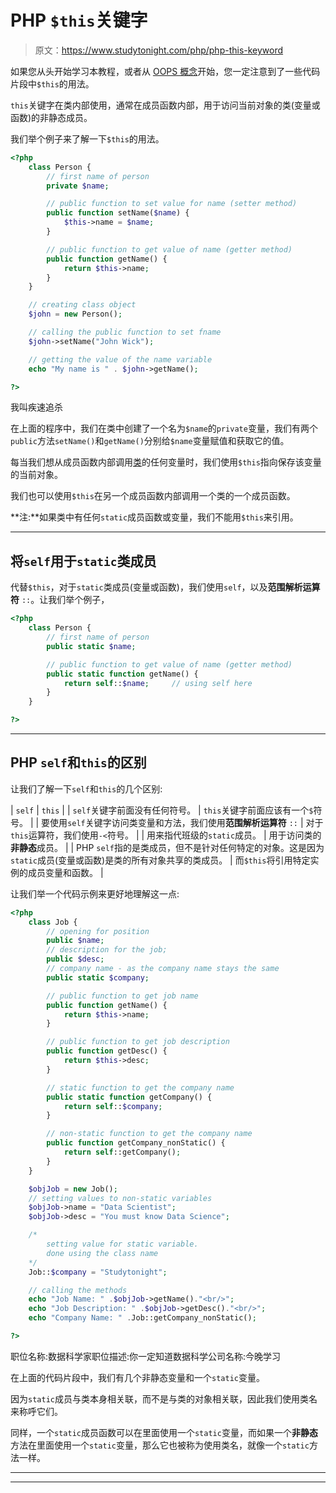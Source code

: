 # PHP `$this`关键字

> 原文：<https://www.studytonight.com/php/php-this-keyword>

如果您从头开始学习本教程，或者从 [OOPS 概念](php-object-oriented-programming)开始，您一定注意到了一些代码片段中`$this`的用法。

`this`关键字在类内部使用，通常在成员函数内部，用于访问当前对象的类(变量或函数)的非静态成员。

我们举个例子来了解一下`$this`的用法。

```php
<?php
    class Person {
        // first name of person
        private $name;

        // public function to set value for name (setter method)
        public function setName($name) {
            $this->name = $name;
        }

        // public function to get value of name (getter method)
        public function getName() {
            return $this->name;
        }
    }

    // creating class object
    $john = new Person();

    // calling the public function to set fname
    $john->setName("John Wick");

    // getting the value of the name variable
    echo "My name is " . $john->getName();

?>
```

我叫疾速追杀

在上面的程序中，我们在类中创建了一个名为`$name`的`private`变量，我们有两个`public`方法`setName()`和`getName()`分别给`$name`变量赋值和获取它的值。

每当我们想从成员函数内部调用[类](php-class)的任何变量时，我们使用`$this`指向保存该变量的当前对象。

我们也可以使用`$this`在另一个成员函数内部调用一个类的一个成员函数。

**注:**如果类中有任何`static`成员函数或变量，我们不能用`$this`来引用。

* * *

## 将`self`用于`static`类成员

代替`$this`，对于`static`类成员(变量或函数)，我们使用`self`，以及**范围解析运算符** `::`。让我们举个例子，

```php
<?php
    class Person {
        // first name of person
        public static $name;

        // public function to get value of name (getter method)
        public static function getName() {
            return self::$name;     // using self here
        }
    }

?>
```

* * *

## PHP `self`和`this`的区别

让我们了解一下`self`和`this`的几个区别:

| `self` | `this` |
| `self`关键字前面没有任何符号。 | `this`关键字前面应该有一个`$`符号。 |
| 要使用`self`关键字访问类变量和方法，我们使用**范围解析运算符** `::` | 对于`this`运算符，我们使用`-<`符号。 |
| 用来指代班级的`static`成员。 | 用于访问类的**非静态**成员。 |
| PHP `self`指的是类成员，但不是针对任何特定的对象。这是因为`static`成员(变量或函数)是类的所有对象共享的类成员。 | 而`$this`将引用特定实例的成员变量和函数。 |

让我们举一个代码示例来更好地理解这一点:

```php
<?php
    class Job {
        // opening for position
        public $name;
        // description for the job;
        public $desc;
        // company name - as the company name stays the same
        public static $company;

        // public function to get job name
        public function getName() {
            return $this->name;
        }

        // public function to get job description
        public function getDesc() {
            return $this->desc;
        }

        // static function to get the company name
        public static function getCompany() {
            return self::$company;
        }

        // non-static function to get the company name
        public function getCompany_nonStatic() {
            return self::getCompany();
        }
    }

    $objJob = new Job();
    // setting values to non-static variables
    $objJob->name = "Data Scientist";
    $objJob->desc = "You must know Data Science";

    /* 
        setting value for static variable.
        done using the class name
    */
    Job::$company = "Studytonight";

    // calling the methods
    echo "Job Name: " .$objJob->getName()."<br/>";
    echo "Job Description: " .$objJob->getDesc()."<br/>";
    echo "Company Name: " .Job::getCompany_nonStatic();

?>
```

职位名称:数据科学家职位描述:你一定知道数据科学公司名称:今晚学习

在上面的代码片段中，我们有几个非静态变量和一个`static`变量。

因为`static`成员与类本身相关联，而不是与类的对象相关联，因此我们使用类名来称呼它们。

同样，一个`static`成员函数可以在里面使用一个`static`变量，而如果一个**非静态**方法在里面使用一个`static`变量，那么它也被称为使用类名，就像一个`static`方法一样。

* * *

* * *